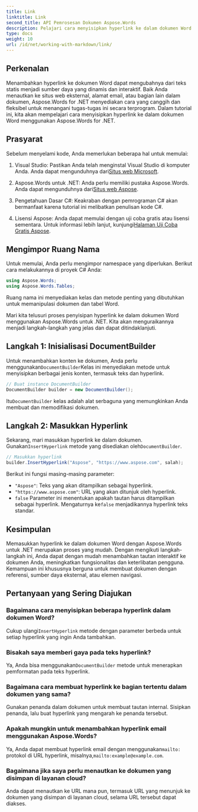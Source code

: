 ```yaml
---
title: Link
linktitle: Link
second_title: API Pemrosesan Dokumen Aspose.Words
description: Pelajari cara menyisipkan hyperlink ke dalam dokumen Word menggunakan Aspose.Words untuk .NET dengan panduan langkah demi langkah ini. Sempurnakan dokumen Anda dengan tautan interaktif dengan mudah.
type: docs
weight: 10
url: /id/net/working-with-markdown/link/
---
```

## Perkenalan

Menambahkan hyperlink ke dokumen Word dapat mengubahnya dari teks statis menjadi sumber daya yang dinamis dan interaktif. Baik Anda menautkan ke situs web eksternal, alamat email, atau bagian lain dalam dokumen, Aspose.Words for .NET menyediakan cara yang canggih dan fleksibel untuk menangani tugas-tugas ini secara terprogram. Dalam tutorial ini, kita akan mempelajari cara menyisipkan hyperlink ke dalam dokumen Word menggunakan Aspose.Words for .NET. 

## Prasyarat

Sebelum menyelami kode, Anda memerlukan beberapa hal untuk memulai:

1.  Visual Studio: Pastikan Anda telah menginstal Visual Studio di komputer Anda. Anda dapat mengunduhnya dari[Situs web Microsoft](https://visualstudio.microsoft.com/).

2.  Aspose.Words untuk .NET: Anda perlu memiliki pustaka Aspose.Words. Anda dapat mengunduhnya dari[Situs web Aspose](https://releases.aspose.com/words/net/).

3. Pengetahuan Dasar C#: Keakraban dengan pemrograman C# akan bermanfaat karena tutorial ini melibatkan penulisan kode C#.

4.  Lisensi Aspose: Anda dapat memulai dengan uji coba gratis atau lisensi sementara. Untuk informasi lebih lanjut, kunjungi[Halaman Uji Coba Gratis Aspose](https://releases.aspose.com/).

## Mengimpor Ruang Nama

Untuk memulai, Anda perlu mengimpor namespace yang diperlukan. Berikut cara melakukannya di proyek C# Anda:

```csharp
using Aspose.Words;
using Aspose.Words.Tables;
```

Ruang nama ini menyediakan kelas dan metode penting yang dibutuhkan untuk memanipulasi dokumen dan tabel Word.

Mari kita telusuri proses penyisipan hyperlink ke dalam dokumen Word menggunakan Aspose.Words untuk .NET. Kita akan menguraikannya menjadi langkah-langkah yang jelas dan dapat ditindaklanjuti.

## Langkah 1: Inisialisasi DocumentBuilder

 Untuk menambahkan konten ke dokumen, Anda perlu menggunakan`DocumentBuilder`Kelas ini menyediakan metode untuk menyisipkan berbagai jenis konten, termasuk teks dan hyperlink.

```csharp
// Buat instance DocumentBuilder
DocumentBuilder builder = new DocumentBuilder();
```

Itu`DocumentBuilder` kelas adalah alat serbaguna yang memungkinkan Anda membuat dan memodifikasi dokumen.

## Langkah 2: Masukkan Hyperlink

 Sekarang, mari masukkan hyperlink ke dalam dokumen. Gunakan`InsertHyperlink` metode yang disediakan oleh`DocumentBuilder`. 

```csharp
// Masukkan hyperlink
builder.InsertHyperlink("Aspose", "https://www.aspose.com", salah);
```

Berikut ini fungsi masing-masing parameter:
- `"Aspose"`: Teks yang akan ditampilkan sebagai hyperlink.
- `"https://www.aspose.com"`: URL yang akan ditunjuk oleh hyperlink.
- `false` Parameter ini menentukan apakah tautan harus ditampilkan sebagai hyperlink. Mengaturnya ke`false` menjadikannya hyperlink teks standar.

## Kesimpulan

Memasukkan hyperlink ke dalam dokumen Word dengan Aspose.Words untuk .NET merupakan proses yang mudah. Dengan mengikuti langkah-langkah ini, Anda dapat dengan mudah menambahkan tautan interaktif ke dokumen Anda, meningkatkan fungsionalitas dan keterlibatan pengguna. Kemampuan ini khususnya berguna untuk membuat dokumen dengan referensi, sumber daya eksternal, atau elemen navigasi.

## Pertanyaan yang Sering Diajukan

### Bagaimana cara menyisipkan beberapa hyperlink dalam dokumen Word?
 Cukup ulangi`InsertHyperlink` metode dengan parameter berbeda untuk setiap hyperlink yang ingin Anda tambahkan.

### Bisakah saya memberi gaya pada teks hyperlink?
 Ya, Anda bisa menggunakan`DocumentBuilder` metode untuk menerapkan pemformatan pada teks hyperlink.

### Bagaimana cara membuat hyperlink ke bagian tertentu dalam dokumen yang sama?
Gunakan penanda dalam dokumen untuk membuat tautan internal. Sisipkan penanda, lalu buat hyperlink yang mengarah ke penanda tersebut.

### Apakah mungkin untuk menambahkan hyperlink email menggunakan Aspose.Words?
 Ya, Anda dapat membuat hyperlink email dengan menggunakan`mailto:` protokol di URL hyperlink, misalnya,`mailto:example@example.com`.

### Bagaimana jika saya perlu menautkan ke dokumen yang disimpan di layanan cloud?
Anda dapat menautkan ke URL mana pun, termasuk URL yang menunjuk ke dokumen yang disimpan di layanan cloud, selama URL tersebut dapat diakses.